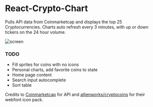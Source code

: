 # React-Crypto-Chart

Pulls API data from Coinmarketcap and displays the top 25 Cryptocurrencies. Charts auto refresh every 3 minutes, with up or down tickers on the 24 hour volume.

![screen](https://raw.githubusercontent.com/nTamura/react-crypto-charts/master/public/screen.png)

### TODO
- Fill sprites for coins with no icons
- Personal charts, add favorite coins to state
- Home page content
- Search input autocomplete
- Sort table

Credits to [Coinmarketcap](https://coinmarketcap.com/) for API and [allienworks/cryptocoins](https://github.com/allienworks/cryptocoins)
for their webfont icon pack.
